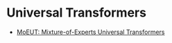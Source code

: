 # Universal Transformers

- [MoEUT: Mixture-of-Experts Universal Transformers](https://handsome-sword-d35.notion.site/MoEUT-Mixture-of-Experts-Universal-Transformers-16e2d34d69a880ef91bcdf77706b6a62?pvs=4)
